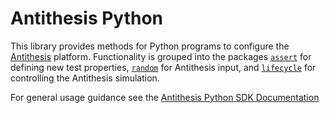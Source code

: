 # Antithesis Python

This library provides methods for Python programs to configure the [Antithesis](https://antithesis.com) platform. Functionality is grouped into the packages [`assert`](https://antithesis.com/docs/generated/sdk/python/antithesis/assertions.html) for defining new test properties, [`random`](https://antithesis.com/docs/generated/sdk/python/antithesis/random.html) for Antithesis input, and [`lifecycle`](https://antithesis.com/docs/generated/sdk/python/antithesis/lifecycle.html) for controlling the Antithesis simulation.

For general usage guidance see the [Antithesis Python SDK Documentation](https://antithesis.com/docs/using_antithesis/sdk/python/)
